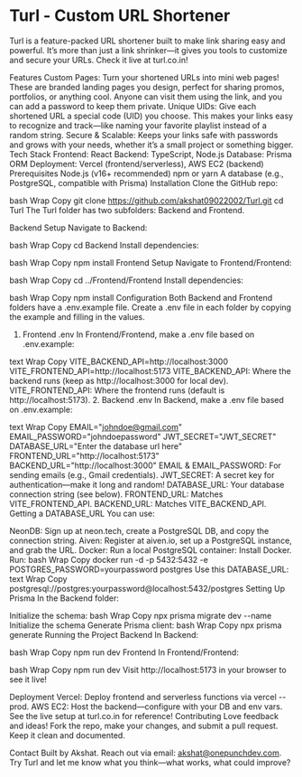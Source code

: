 # Turl - Custom URL Shortener
Turl is a feature-packed URL shortener built to make link sharing easy and powerful. It’s more than just a link shrinker—it gives you tools to customize and secure your URLs. Check it live at turl.co.in!

Features
Custom Pages: Turn your shortened URLs into mini web pages! These are branded landing pages you design, perfect for sharing promos, portfolios, or anything cool. Anyone can visit them using the link, and you can add a password to keep them private.
Unique UIDs: Give each shortened URL a special code (UID) you choose. This makes your links easy to recognize and track—like naming your favorite playlist instead of a random string.
Secure & Scalable: Keeps your links safe with passwords and grows with your needs, whether it’s a small project or something bigger.
Tech Stack
Frontend: React
Backend: TypeScript, Node.js
Database: Prisma ORM
Deployment: Vercel (frontend/serverless), AWS EC2 (backend)
Prerequisites
Node.js (v16+ recommended)
npm or yarn
A database (e.g., PostgreSQL, compatible with Prisma)
Installation
Clone the GitHub repo:

bash
Wrap
Copy
git clone https://github.com/akshat09022002/Turl.git
cd Turl
The Turl folder has two subfolders: Backend and Frontend.

Backend Setup
Navigate to Backend:

bash
Wrap
Copy
cd Backend
Install dependencies:

bash
Wrap
Copy
npm install
Frontend Setup
Navigate to Frontend/Frontend:

bash
Wrap
Copy
cd ../Frontend/Frontend
Install dependencies:

bash
Wrap
Copy
npm install
Configuration
Both Backend and Frontend folders have a .env.example file. Create a .env file in each folder by copying the example and filling in the values.

1. Frontend .env
In Frontend/Frontend, make a .env file based on .env.example:

text
Wrap
Copy
VITE_BACKEND_API=http://localhost:3000
VITE_FRONTEND_API=http://localhost:5173
VITE_BACKEND_API: Where the backend runs (keep as http://localhost:3000 for local dev).
VITE_FRONTEND_API: Where the frontend runs (default is http://localhost:5173).
2. Backend .env
In Backend, make a .env file based on .env.example:

text
Wrap
Copy
EMAIL="johndoe@gmail.com"
EMAIL_PASSWORD="johndoepassword"
JWT_SECRET="JWT_SECRET"
DATABASE_URL="Enter the database url here"
FRONTEND_URL="http://localhost:5173"
BACKEND_URL="http://localhost:3000"
EMAIL & EMAIL_PASSWORD: For sending emails (e.g., Gmail credentials).
JWT_SECRET: A secret key for authentication—make it long and random!
DATABASE_URL: Your database connection string (see below).
FRONTEND_URL: Matches VITE_FRONTEND_API.
BACKEND_URL: Matches VITE_BACKEND_API.
Getting a DATABASE_URL
You can use:

NeonDB: Sign up at neon.tech, create a PostgreSQL DB, and copy the connection string.
Aiven: Register at aiven.io, set up a PostgreSQL instance, and grab the URL.
Docker: Run a local PostgreSQL container:
Install Docker.
Run:
bash
Wrap
Copy
docker run -d -p 5432:5432 -e POSTGRES_PASSWORD=yourpassword postgres
Use this DATABASE_URL:
text
Wrap
Copy
postgresql://postgres:yourpassword@localhost:5432/postgres
Setting Up Prisma
In the Backend folder:

Initialize the schema:
bash
Wrap
Copy
npx prisma migrate dev --name Initialize the schema
Generate Prisma client:
bash
Wrap
Copy
npx prisma generate
Running the Project
Backend
In Backend:

bash
Wrap
Copy
npm run dev
Frontend
In Frontend/Frontend:

bash
Wrap
Copy
npm run dev
Visit http://localhost:5173 in your browser to see it live!

Deployment
Vercel: Deploy frontend and serverless functions via vercel --prod.
AWS EC2: Host the backend—configure with your DB and env vars. See the live setup at turl.co.in for reference!
Contributing
Love feedback and ideas! Fork the repo, make your changes, and submit a pull request. Keep it clean and documented.

Contact
Built by Akshat. Reach out via email: akshat@onepunchdev.com. Try Turl and let me know what you think—what works, what could improve?
